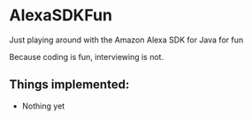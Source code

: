 # AlexaSDKFun
Just playing around with the Amazon Alexa SDK for Java for fun<p>
Because coding is fun, interviewing is not.

## Things implemented:
* Nothing yet
